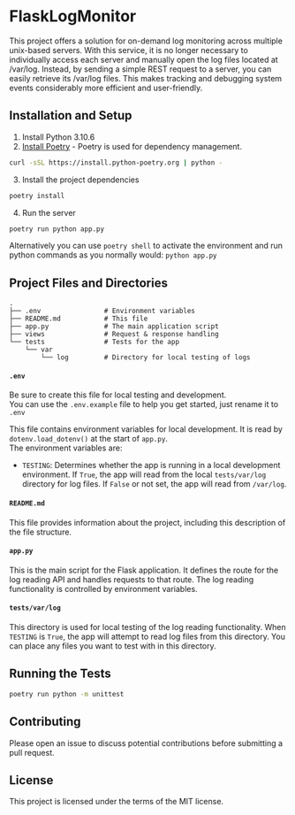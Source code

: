 # FlaskLogMonitor

This project offers a solution for on-demand log monitoring across multiple unix-based servers. With this service, it is no longer necessary to individually access each server and manually open the log files located at /var/log. Instead, by sending a simple REST request to a server, you can easily retrieve its /var/log files. This makes tracking and debugging system events considerably more efficient and user-friendly.

## Installation and Setup

1. Install Python 3.10.6
2. [Install Poetry](https://python-poetry.org/docs/#installation) - Poetry is used for dependency management.

```bash
curl -sSL https://install.python-poetry.org | python -
```
3. Install the project dependencies
```bash
poetry install
```

4. Run the server
```bash
poetry run python app.py
```
Alternatively you can use ```poetry shell``` to activate the environment and run python commands as you normally would: ```python app.py```


## Project Files and Directories
```
.
├── .env                # Environment variables
├── README.md           # This file
├── app.py              # The main application script
├── views               # Request & response handling
└── tests               # Tests for the app
    └── var
        └── log         # Directory for local testing of logs
```
#### `.env`
Be sure to create this file for local testing and development.
<br/> 
You can use the ```.env.example``` file to help you get started, just rename it to ```.env```
<br/>

This file contains environment variables for local development. It is read by `dotenv.load_dotenv()` at the start of `app.py`.
<br/>
The environment variables are:

- `TESTING`: Determines whether the app is running in a local development environment. If `True`, the app will read from the local `tests/var/log` directory for log files. If `False` or not set, the app will read from `/var/log`.

#### `README.md`

This file provides information about the project, including this description of the file structure.

#### `app.py`

This is the main script for the Flask application. It defines the route for the log reading API and handles requests to that route. The log reading functionality is controlled by environment variables.

#### `tests/var/log`

This directory is used for local testing of the log reading functionality. When `TESTING` is `True`, the app will attempt to read log files from this directory. You can place any files you want to test with in this directory.

## Running the Tests

```bash
poetry run python -m unittest
```

## Contributing

Please open an issue to discuss potential contributions before submitting a pull request.

## License

This project is licensed under the terms of the MIT license.

